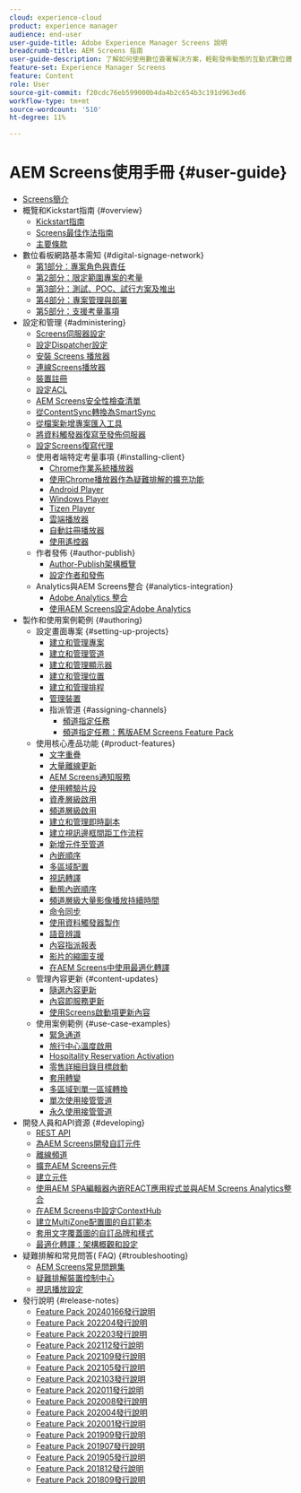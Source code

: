 ```yaml
---
cloud: experience-cloud
product: experience manager
audience: end-user
user-guide-title: Adobe Experience Manager Screens 說明
breadcrumb-title: AEM Screens 指南
user-guide-description: 了解如何使用數位簽署解決方案，輕鬆發佈動態的互動式數位體驗和互動。
feature-set: Experience Manager Screens
feature: Content
role: User
source-git-commit: f20cdc76eb599000b4da4b2c654b3c191d963ed6
workflow-type: tm+mt
source-wordcount: '510'
ht-degree: 11%

---
```



# AEM Screens使用手冊 {#user-guide}

+ [Screens簡介](aem-screens-introduction.md)
+ 概覽和Kickstart指南 {#overview}
   + [Kickstart指南](kickstart-for-aem-screens.md)
   + [Screens最佳作法指南](https://experienceleague.adobe.com/docs/experience-manager-screens/using/about-guide.html)
   + [主要條款](screens-glossary.md)
+ 數位看板網路基本需知 {#digital-signage-network}
   + [第1部分：專案角色與責任](project-roles-responsibilities.md)
   + [第2部分：限定範圍專案的考量](project-considerations.md)
   + [第3部分：測試、POC、試行方案及推出](testing-pocs-pilots-rollouts.md)
   + [第4部分：專案管理與部署](project-management-and-deployment.md)
   + [第5部分：支援考量事項](support-considerations.md)
+ 設定和管理 {#administering}
   + [Screens伺服器設定](configuring-screens-introduction.md)
   + [設定Dispatcher設定](dispatcher-configurations-aem-screens.md)
   + [安裝 Screens 播放器](installing-screens-player.md)
   + [連線Screens播放器](working-with-screens-player.md)
   + [裝置註冊](device-registration.md)
   + [設定ACL](setting-up-acls.md)
   + [AEM Screens安全性檢查清單](security-checklist.md)
   + [從ContentSync轉換為SmartSync](smartsync.md)
   + [從檔案新增專案匯入工具](project-importer.md)
   + [將資料觸發器復寫至發佈伺服器](replicating-data-triggers.md)
   + [設定Screens復寫代理](configure-screens-replication.md)
   + 使用者端特定考量事項 {#installing-client}
      + [Chrome作業系統播放器](implementing-chrome-os-player.md)
      + [使用Chrome播放器作為疑難排解的擴充功能](using-chrome-player-as-an-extension.md)
      + [Android Player](implementing-android-player.md)
      + [Windows Player](implementing-windows-player.md)
      + [Tizen Player](tizen-player.md)
      + [雲端播放器](implementing-cloud-player.md)
      + [自動註冊播放器](auto-registration-players.md)
      + [使用遙控器](implementing-remote-control.md)
   + 作者發佈 {#author-publish}
      + [Author-Publish架構概覽](author-publish-architecture-overview.md)
      + [設定作者和發佈](author-and-publish.md)
   + Analytics與AEM Screens整合 {#analytics-integration}
      + [Adobe Analytics 整合](adobe-analytics-integration-aem-screens.md)
      + [使用AEM Screens設定Adobe Analytics](configuring-adobe-analytics-aem-screens.md)
+ 製作和使用案例範例 {#authoring}
   + 設定畫面專案 {#setting-up-projects}
      + [建立和管理專案](creating-a-screens-project.md)
      + [建立和管理管道](managing-channels.md)
      + [建立和管理顯示器](managing-displays.md)
      + [建立和管理位置](managing-locations.md)
      + [建立和管理排程](managing-schedules.md)
      + [管理裝置](managing-devices.md)
      + 指派管道 {#assigning-channels}
         + [頻道指定任務](channel-assignment-latest-fp.md)
         + [頻道指定任務：舊版AEM Screens Feature Pack](channel-assignment.md)
   + 使用核心產品功能 {#product-features}
      + [文字重疊](text-overlay.md)
      + [大量離線更新](bulk-offline-update.md)
      + [AEM Screens通知服務](screens-notifications-service.md)
      + [使用體驗片段](experience-fragments-in-screens.md)
      + [資產層級啟用](asset-level-scheduling.md)
      + [頻道層級啟用](channel-level-activation.md)
      + [建立和管理即時副本](managing-livecopy.md)
      + [建立視訊邊框間距工作流程](creating-a-video-padding-workflow.md)
      + [新增元件至管道](adding-components-to-a-channel.md)
      + [內嵌順序](embedded-sequences.md)
      + [多區域配置](multi-zone-layout-aem-screens.md)
      + [視訊轉譯](generating-renditions.md)
      + [動態內嵌順序](dynamic-embedded-sequences.md)
      + [頻道層級大量影像播放持續時間](channel-level-image-playback.md)
      + [命令同步](using-command-sync.md)
      + [使用資料觸發器製作](authoring-data-triggers.md)
      + [語音辨識](voice-recognition.md)
      + [內容指派報表](content-assignment-report.md)
      + [影片的縮圖支援](thumbnail-support.md)
      + [在AEM Screens中使用最適化轉譯](using-adaptive-renditions.md)
   + 管理內容更新 {#content-updates}
      + [隨選內容更新](on-demand-content.md)
      + [內容即服務更新](content-update-as-a-service.md)
      + [使用Screens啟動項更新內容](launches.md)
   + 使用案例範例 {#use-case-examples}
      + [緊急通道](emergency-channel.md)
      + [旅行中心溫度啟用](local-temperature-activation.md)
      + [Hospitality Reservation Activation](hospitality-reservation-activation.md)
      + [零售詳細目錄目標啟動](retail-inventory-activation.md)
      + [套用轉變](applying-transitions.md)
      + [多區域到單一區域轉換](multizone-to-singlezone.md)
      + [單次使用接管管道](single-use-takeover-channel.md)
      + [永久使用接管管道](perpetual-takeover-channel.md)
+ 開發人員和API資源 {#developing}
   + [REST API](rest-api.md)
   + [為AEM Screens開發自訂元件](developing-custom-component-tutorial-develop.md)
   + [離線頻道](offline-channels.md)
   + [擴充AEM Screens元件](extending-component-tutorial-develop.md)
   + [建立元件](creating-components.md)
   + [使用AEM SPA編輯器內嵌REACT應用程式並與AEM Screens Analytics整合](embedding-react-app.md)
   + [在AEM Screens中設定ContextHub](configuring-context-hub.md)
   + [建立MultiZone配置圖的自訂範本](creating-custom-templates-multizone-layouts.md)
   + [套用文字覆蓋圖的自訂品牌和樣式](custom-branding-text-overlays.md)
   + [最適化轉譯：架構概觀和設定](/help/user-guide/adaptive-renditions.md)
+ 疑難排解和常見問答( FAQ) {#troubleshooting}
   + [AEM Screens常見問題集](aem-screens-faqs.md)
   + [疑難排解裝置控制中心](monitoring-screens.md)
   + [視訊播放設定](troubleshoot-videos.md)
+ 發行說明 {#release-notes}
   + [Feature Pack 20240166發行說明](release-notes-fp-20240116.md)
   + [Feature Pack 202204發行說明](release-notes-fp-202204.md)
   + [Feature Pack 202203發行說明](release-notes-fp-202203.md)
   + [Feature Pack 202112發行說明](release-notes-fp-202112.md)
   + [Feature Pack 202109發行說明](release-notes-fp-202109.md)
   + [Feature Pack 202105發行說明](release-notes-fp-202105.md)
   + [Feature Pack 202103發行說明](release-notes-fp-202103.md)
   + [Feature Pack 202011發行說明](release-notes-fp-202011.md)
   + [Feature Pack 202008發行說明](release-notes-fp-202008.md)
   + [Feature Pack 202004發行說明](release-notes-fp-202004.md)
   + [Feature Pack 202001發行說明](release-notes-fp-202001.md)
   + [Feature Pack 201909發行說明](release-notes-fp-201909.md)
   + [Feature Pack 201907發行說明](release-notes-fp-201907.md)
   + [Feature Pack 201905發行說明](screens-release-notes-fp-201905.md)
   + [Feature Pack 201812發行說明](release-notes-fp-201812.md)
   + [Feature Pack 201809發行說明](screens-release-notes.md)
